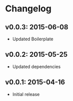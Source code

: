 # Changelog

## v0.0.3: 2015-06-08

- Updated Boilerplate

## v0.0.2: 2015-05-25

- Updated dependencies

## v0.0.1: 2015-04-16

- Initial release
